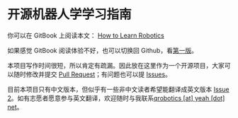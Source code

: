 # 开源机器人学学习指南

你可以在 GitBook 上阅读本文： [How to Learn Robotics](https://qiu6401.gitbook.io/how-to-learn-robotics)

如果感觉 GitBook 阅读体验不好，也可以切换回 Github，看[第一版](https://github.com/qqfly/how-to-learn-robotics/tree/backup/all-in-one)。

本项目写作时间很短，所以肯定有疏漏。因此放在这里作为一个开源项目，大家可以随时修改并提交 [Pull Request](https://github.com/qqfly/how-to-learn-robotics/pulls)；有问题也可以提 [Issues](https://github.com/qqfly/how-to-learn-robotics/issues)。

目前本项目只有中文版本，但似乎有一些非中文读者希望能翻译成英文版本 [Issue 2](https://github.com/qqfly/how-to-learn-robotics/issues/2)。如有志愿者愿意参与英文翻译，欢迎随时与我联系[qrobotics [at] yeah [dot] net](mailto:qrobotics@yeah.net)。